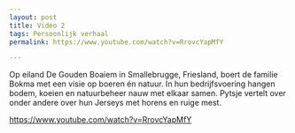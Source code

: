 ```yaml
---
layout: post
title: Video 2
tags: Persoonlijk verhaal
permalink: https://www.youtube.com/watch?v=RrovcYapMfY

---
```


Op eiland De Gouden Boaiem in Smallebrugge, Friesland, boert de familie Bokma met een visie op boeren én natuur. In hun bedrijfsvoering hangen bodem, koeien en natuurbeheer nauw met elkaar samen. Pytsje vertelt over onder andere over hun Jerseys met horens en ruige mest.

https://www.youtube.com/watch?v=RrovcYapMfY
